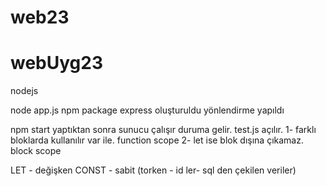 # web23

# webUyg23
nodejs 

node app.js
npm package 
express oluşturuldu
yönlendirme yapıldı


npm start yaptıktan sonra sunucu çalışır duruma gelir.
test.js açılır.
1- farklı bloklarda kullanılır var ile. function scope
2- let ise blok dışına çıkamaz. block scope


LET - değişken
CONST - sabit (torken - id ler- sql den çekilen veriler)
